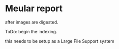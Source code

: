 # Meular report
after images are digested.

ToDo:
begin the indexing.

this needs to be setup as a Large File Support system
